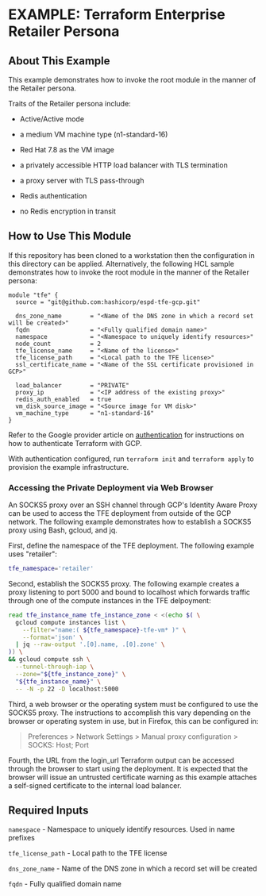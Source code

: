 # EXAMPLE: Terraform Enterprise Retailer Persona

## About This Example

This example demonstrates how to invoke the root module in the manner
of the Retailer persona.

Traits of the Retailer persona include:

* Active/Active mode

* a medium VM machine type (n1-standard-16)

* Red Hat 7.8 as the VM image

* a privately accessible HTTP load balancer with TLS termination

* a proxy server with TLS pass-through

* Redis authentication

* no Redis encryption in transit

## How to Use This Module

If this repository has been cloned to a workstation then the
configuration in this directory can be applied. Alternatively, the
following HCL sample demonstrates how to invoke the root module in the
manner of the Retailer persona:

```hcl
module "tfe" {
  source = "git@github.com:hashicorp/espd-tfe-gcp.git"

  dns_zone_name        = "<Name of the DNS zone in which a record set will be created>"
  fqdn                 = "<Fully qualified domain name>"
  namespace            = "<Namespace to uniquely identify resources>"
  node_count           = 2
  tfe_license_name     = "<Name of the license>"
  tfe_license_path     = "<Local path to the TFE license>"
  ssl_certificate_name = "<Name of the SSL certificate provisioned in GCP>"

  load_balancer        = "PRIVATE"
  proxy_ip             = "<IP address of the existing proxy>"
  redis_auth_enabled   = true
  vm_disk_source_image = "<Source image for VM disk>"
  vm_machine_type      = "n1-standard-16"
}
```

Refer to the Google provider article on
[authentication](https://registry.terraform.io/providers/hashicorp/google/latest/docs/guides/provider_reference#authentication)
for instructions on how to authenticate Terraform with GCP.

With authentication configured, run `terraform init` and
`terraform apply` to provision the example infrastructure.

### Accessing the Private Deployment via Web Browser

An SOCKS5 proxy over an SSH channel through GCP's Identity Aware Proxy
can be used to access the TFE deployment from outside of the GCP
network. The following example demonstrates how to establish a SOCKS5
proxy using Bash, gcloud, and jq.

First, define the namespace of the TFE deployment. The following
example uses "retailer":

```bash
tfe_namespace='retailer'
```

Second, establish the SOCKS5 proxy. The following example creates a
proxy listening to port 5000 and bound to localhost which forwards
traffic through one of the compute instances in the TFE delpoyment:

```bash
read tfe_instance_name tfe_instance_zone < <(echo $( \
  gcloud compute instances list \
    --filter="name:( ${tfe_namespace}-tfe-vm* )" \
    --format='json' \
  | jq --raw-output '.[0].name, .[0].zone' \
)) \
&& gcloud compute ssh \
  --tunnel-through-iap \
  --zone="${tfe_instance_zone}" \
  "${tfe_instance_name}" \
  -- -N -p 22 -D localhost:5000
```

Third, a web browser or the operating system must be configured to use
the SOCKS5 proxy. The instructions to accomplish this vary depending on
the browser or operating system in use, but in Firefox, this can be
configured in:

> Preferences > Network Settings > Manual proxy configuration >
SOCKS: Host; Port

Fourth, the URL from the login_url Terraform output can be accessed
through the browser to start using the deployment. It is expected that
the browser will issue an untrusted certificate warning as this example
attaches a self-signed certificate to the internal load balancer.

## Required Inputs

`namespace` - Namespace to uniquely identify resources. Used in name prefixes

`tfe_license_path` - Local path to the TFE license

`dns_zone_name` - Name of the DNS zone in which a record set will be
created

`fqdn` - Fully qualified domain name
